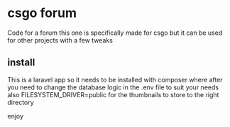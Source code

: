 <h1>csgo forum </h1>
<p>Code for a forum this one is specifically made for csgo but
it can be used for other projects with a few tweaks</p>
<h2>install</h2>
<p>This is a laravel app so it needs to be installed with composer
where after you need to change the database logic in the .env file to suit your needs<br>
also FILESYSTEM_DRIVER=public for the thumbnails to store to the right directory</p>
enjoy
